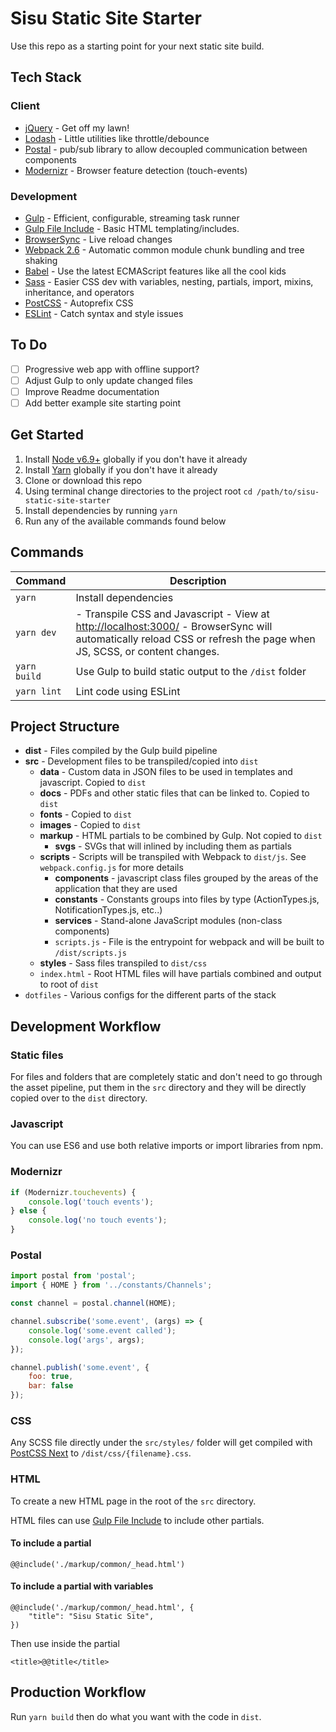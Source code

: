 # Sisu Static Site Starter

Use this repo as a starting point for your next static site build.

## Tech Stack

### Client

- [jQuery](https://jquery.com/) - Get off my lawn!
- [Lodash](https://lodash.com/) - Little utilities like throttle/debounce
- [Postal](https://github.com/postaljs/postal.js) - pub/sub library to allow decoupled communication between components
- [Modernizr](https://modernizr.com) - Browser feature detection (touch-events)

### Development

- [Gulp](http://gulpjs.com/) - Efficient, configurable, streaming task runner
- [Gulp File Include](https://github.com/coderhaoxin/gulp-file-include) - Basic HTML templating/includes.
- [BrowserSync](https://www.browsersync.io/) - Live reload changes
- [Webpack 2.6](https://webpack.github.io) - Automatic common module chunk bundling and tree shaking
- [Babel](https://babeljs.io/) - Use the latest ECMAScript features like all the cool kids
- [Sass](http://sass-lang.com/) - Easier CSS dev with variables, nesting, partials, import, mixins, inheritance, and operators
- [PostCSS](http://postcss.org/) - Autoprefix CSS
- [ESLint](http://eslint.org/) - Catch syntax and style issues

## To Do
- [ ] Progressive web app with offline support?
- [ ] Adjust Gulp to only update changed files
- [ ] Improve Readme documentation
- [ ] Add better example site starting point

## Get Started

1. Install [Node v6.9+](https://nodejs.org/en/) globally if you don't have it already
1. Install [Yarn](https://yarnpkg.com/) globally if you don't have it already
1. Clone or download this repo
1. Using terminal change directories to the project root `cd /path/to/sisu-static-site-starter`
1. Install dependencies by running `yarn`
1. Run any of the available commands found below

## Commands

| Command | Description |
|---------|-------------|
| `yarn` | Install dependencies |
| `yarn dev` | - Transpile CSS and Javascript - View at [http://localhost:3000/](http://localhost:3000/) - BrowserSync will automatically reload CSS or refresh the page when JS, SCSS, or content changes. |
| `yarn build` | Use Gulp to build static output to the `/dist` folder |
| `yarn lint` | Lint code using ESLint |

## Project Structure

- **dist** - Files compiled by the Gulp build pipeline
- **src** - Development files to be transpiled/copied into `dist`
	- **data** - Custom data in JSON files to be used in templates and javascript. Copied to `dist`
	- **docs** - PDFs and other static files that can be linked to. Copied to `dist`
	- **fonts** - Copied to `dist`
	- **images** - Copied to `dist`
	- **markup** - HTML partials to be combined by Gulp. Not copied to `dist`
		- **svgs** - SVGs that will inlined by including them as partials
	- **scripts** - Scripts will be transpiled with Webpack to `dist/js`. See `webpack.config.js` for more details
		- **components** - javascript class files grouped by the areas of the application that they are used
		- **constants** - Constants groups into files by type (ActionTypes.js, NotificationTypes.js, etc..)
		- **services** - Stand-alone JavaScript modules (non-class components)
		- `scripts.js` - File is the entrypoint for webpack and will be built to `/dist/scripts.js`
	- **styles** - Sass files transpiled to `dist/css`
	- `index.html` - Root HTML files will have partials combined and output to root of `dist`
- `dotfiles` - Various configs for the different parts of the stack


## Development Workflow

### Static files

For files and folders that are completely static and don't need to go through the asset pipeline, put them in
the `src` directory and they will be directly copied over to the `dist` directory.

### Javascript

You can use ES6 and use both relative imports or import libraries from npm.

### Modernizr

```javascript
if (Modernizr.touchevents) {
	console.log('touch events');
} else {
	console.log('no touch events');
}
```

### Postal

```javascript
import postal from 'postal';
import { HOME } from '../constants/Channels';

const channel = postal.channel(HOME);

channel.subscribe('some.event', (args) => {
	console.log('some.event called');
	console.log('args', args);
});

channel.publish('some.event', {
	foo: true,
	bar: false
});

```

### CSS

Any SCSS file directly under the `src/styles/` folder will get compiled with [PostCSS Next](http://cssnext.io/)
to `/dist/css/{filename}.css`.


### HTML

To create a new HTML page in the root of the `src` directory.

HTML files can use [Gulp File Include](https://github.com/coderhaoxin/gulp-file-include) to include other partials.

#### To include a partial

```
@@include('./markup/common/_head.html')
```

#### To include a partial with variables

```
@@include('./markup/common/_head.html', {
	"title": "Sisu Static Site",
})
```

Then use inside the partial

```
<title>@@title</title>
```

## Production Workflow

Run `yarn build` then do what you want with the code in `dist`.






